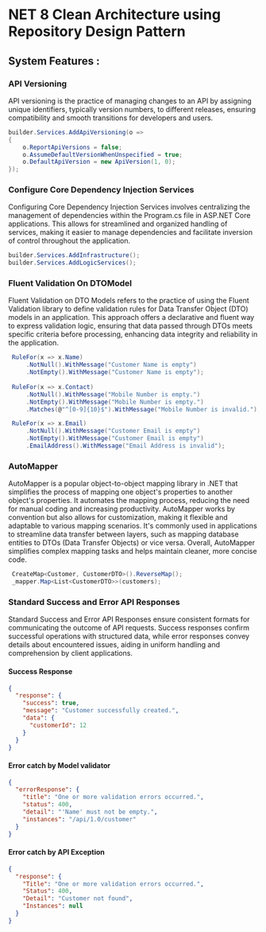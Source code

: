 # NET 8 Clean Architecture using Repository Design Pattern
## System Features :
### API Versioning
API versioning is the practice of managing changes to an API by assigning unique identifiers, typically version numbers, to different releases, ensuring compatibility and smooth transitions for developers and users.
```c#
builder.Services.AddApiVersioning(o =>
{
    o.ReportApiVersions = false;
    o.AssumeDefaultVersionWhenUnspecified = true;
    o.DefaultApiVersion = new ApiVersion(1, 0);
});
```

### Configure Core Dependency Injection Services
Configuring Core Dependency Injection Services involves centralizing the management of dependencies within the Program.cs file in ASP.NET Core applications. This allows for streamlined and organized handling of services, making it easier to manage dependencies and facilitate inversion of control throughout the application.
```c#
builder.Services.AddInfrastructure();
builder.Services.AddLogicServices();
```

### Fluent Validation On DTOModel
Fluent Validation on DTO Models refers to the practice of using the Fluent Validation library to define validation rules for Data Transfer Object (DTO) models in an application. This approach offers a declarative and fluent way to express validation logic, ensuring that data passed through DTOs meets specific criteria before processing, enhancing data integrity and reliability in the application.
```c#
 RuleFor(x => x.Name)
     .NotNull().WithMessage("Customer Name is empty")
     .NotEmpty().WithMessage("Customer Name is empty");
 
 RuleFor(x => x.Contact)
     .NotNull().WithMessage("Mobile Number is empty.")
     .NotEmpty().WithMessage("Mobile Number is empty.")
     .Matches(@"^[0-9]{10}$").WithMessage("Mobile Number is invalid.");

 RuleFor(x => x.Email)
     .NotNull().WithMessage("Customer Email is empty")
     .NotEmpty().WithMessage("Customer Email is empty")
     .EmailAddress().WithMessage("Email Address is invalid");
```
### AutoMapper  
AutoMapper is a popular object-to-object mapping library in .NET that simplifies the process of mapping one object's properties to another object's properties. It automates the mapping process, reducing the need for manual coding and increasing productivity. AutoMapper works by convention but also allows for customization, making it flexible and adaptable to various mapping scenarios. It's commonly used in applications to streamline data transfer between layers, such as mapping database entities to DTOs (Data Transfer Objects) or vice versa. Overall, AutoMapper simplifies complex mapping tasks and helps maintain cleaner, more concise code.
```c#
 CreateMap<Customer, CustomerDTO>().ReverseMap();
 _mapper.Map<List<CustomerDTO>>(customers);
```
### Standard Success and Error API Responses
Standard Success and Error API Responses ensure consistent formats for communicating the outcome of API requests. Success responses confirm successful operations with structured data, while error responses convey details about encountered issues, aiding in uniform handling and comprehension by client applications.
#### Success Response
```json
{
  "response": {
    "success": true,
    "message": "Customer successfully created.",
    "data": {
      "customerId": 12
    }
  }
}
```
#### Error catch by Model validator
```json
{
  "errorResponse": {
    "title": "One or more validation errors occurred.",
    "status": 400,
    "detail": "'Name' must not be empty.",
    "instances": "/api/1.0/customer"
  }
}
```

#### Error catch by API Exception
```json
{
  "response": {
    "Title": "One or more validation errors occurred.",
    "Status": 400,
    "Detail": "Customer not found",
    "Instances": null
  }
}
```